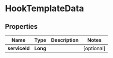 # HookTemplateData

## Properties
Name | Type | Description | Notes
------------ | ------------- | ------------- | -------------
**serviceId** | **Long** |  |  [optional]
